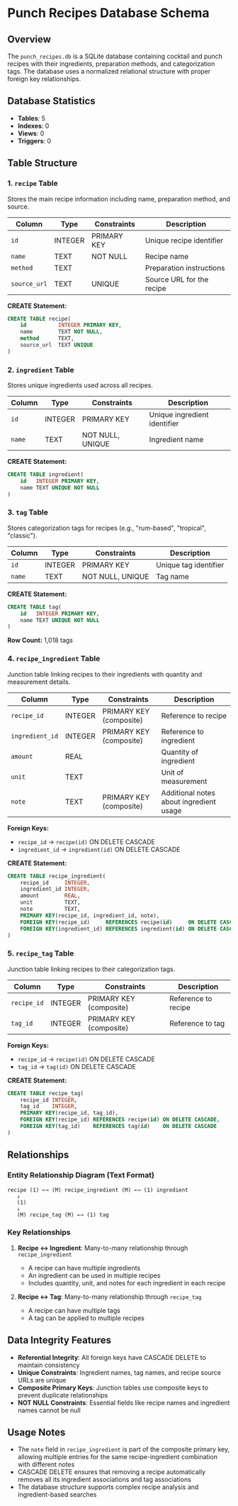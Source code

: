 # Punch Recipes Database Schema

## Overview
The `punch_recipes.db` is a SQLite database containing cocktail and punch recipes with their ingredients, preparation methods, and categorization tags. The database uses a normalized relational structure with proper foreign key relationships.

## Database Statistics
- **Tables**: 5
- **Indexes**: 0
- **Views**: 0  
- **Triggers**: 0

## Table Structure

### 1. `recipe` Table
Stores the main recipe information including name, preparation method, and source.

| Column | Type | Constraints | Description |
|--------|------|-------------|-------------|
| `id` | INTEGER | PRIMARY KEY | Unique recipe identifier |
| `name` | TEXT | NOT NULL | Recipe name |
| `method` | TEXT | | Preparation instructions |
| `source_url` | TEXT | UNIQUE | Source URL for the recipe |

**CREATE Statement:**
```sql
CREATE TABLE recipe(
    id          INTEGER PRIMARY KEY,
    name        TEXT NOT NULL,
    method      TEXT,
    source_url  TEXT UNIQUE
)
```

### 2. `ingredient` Table
Stores unique ingredients used across all recipes.

| Column | Type | Constraints | Description |
|--------|------|-------------|-------------|
| `id` | INTEGER | PRIMARY KEY | Unique ingredient identifier |
| `name` | TEXT | NOT NULL, UNIQUE | Ingredient name |

**CREATE Statement:**
```sql
CREATE TABLE ingredient(
    id   INTEGER PRIMARY KEY,
    name TEXT UNIQUE NOT NULL
)
```

### 3. `tag` Table
Stores categorization tags for recipes (e.g., "rum-based", "tropical", "classic").

| Column | Type | Constraints | Description |
|--------|------|-------------|-------------|
| `id` | INTEGER | PRIMARY KEY | Unique tag identifier |
| `name` | TEXT | NOT NULL, UNIQUE | Tag name |

**CREATE Statement:**
```sql
CREATE TABLE tag(
    id   INTEGER PRIMARY KEY,
    name TEXT UNIQUE NOT NULL
)
```

**Row Count:** 1,018 tags

### 4. `recipe_ingredient` Table
Junction table linking recipes to their ingredients with quantity and measurement details.

| Column | Type | Constraints | Description |
|--------|------|-------------|-------------|
| `recipe_id` | INTEGER | PRIMARY KEY (composite) | Reference to recipe |
| `ingredient_id` | INTEGER | PRIMARY KEY (composite) | Reference to ingredient |
| `amount` | REAL | | Quantity of ingredient |
| `unit` | TEXT | | Unit of measurement |
| `note` | TEXT | PRIMARY KEY (composite) | Additional notes about ingredient usage |

**Foreign Keys:**
- `recipe_id` → `recipe(id)` ON DELETE CASCADE
- `ingredient_id` → `ingredient(id)` ON DELETE CASCADE

**CREATE Statement:**
```sql
CREATE TABLE recipe_ingredient(
    recipe_id     INTEGER,
    ingredient_id INTEGER,
    amount        REAL,
    unit          TEXT,
    note          TEXT,
    PRIMARY KEY(recipe_id, ingredient_id, note),
    FOREIGN KEY(recipe_id)     REFERENCES recipe(id)     ON DELETE CASCADE,
    FOREIGN KEY(ingredient_id) REFERENCES ingredient(id) ON DELETE CASCADE
)
```

### 5. `recipe_tag` Table
Junction table linking recipes to their categorization tags.

| Column | Type | Constraints | Description |
|--------|------|-------------|-------------|
| `recipe_id` | INTEGER | PRIMARY KEY (composite) | Reference to recipe |
| `tag_id` | INTEGER | PRIMARY KEY (composite) | Reference to tag |

**Foreign Keys:**
- `recipe_id` → `recipe(id)` ON DELETE CASCADE  
- `tag_id` → `tag(id)` ON DELETE CASCADE

**CREATE Statement:**
```sql
CREATE TABLE recipe_tag(
    recipe_id INTEGER,
    tag_id    INTEGER,
    PRIMARY KEY(recipe_id, tag_id),
    FOREIGN KEY(recipe_id) REFERENCES recipe(id) ON DELETE CASCADE,
    FOREIGN KEY(tag_id)    REFERENCES tag(id)    ON DELETE CASCADE
)
```

## Relationships

### Entity Relationship Diagram (Text Format)
```
recipe (1) ←→ (M) recipe_ingredient (M) ←→ (1) ingredient
   ↓
   (1)
   ↓
   (M) recipe_tag (M) ←→ (1) tag
```

### Key Relationships
1. **Recipe ↔ Ingredient**: Many-to-many relationship through `recipe_ingredient`
   - A recipe can have multiple ingredients
   - An ingredient can be used in multiple recipes
   - Includes quantity, unit, and notes for each ingredient in each recipe

2. **Recipe ↔ Tag**: Many-to-many relationship through `recipe_tag`
   - A recipe can have multiple tags
   - A tag can be applied to multiple recipes

## Data Integrity Features
- **Referential Integrity**: All foreign keys have CASCADE DELETE to maintain consistency
- **Unique Constraints**: Ingredient names, tag names, and recipe source URLs are unique
- **Composite Primary Keys**: Junction tables use composite keys to prevent duplicate relationships
- **NOT NULL Constraints**: Essential fields like recipe names and ingredient names cannot be null

## Usage Notes
- The `note` field in `recipe_ingredient` is part of the composite primary key, allowing multiple entries for the same recipe-ingredient combination with different notes
- CASCADE DELETE ensures that removing a recipe automatically removes all its ingredient associations and tag associations
- The database structure supports complex recipe analysis and ingredient-based searches 
